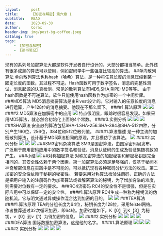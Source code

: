 ```yaml
---
layout:     post
title:      【加密与解密】第六章 1
subtitle:   READ
date:       2023-09-30
author:     Corax
header-img: img/post-bg-coffee.jpeg
catalog: true
tags:
    - 【加密与解密】
    - 【读书笔记】
---
```


现有的系列号加密算法大都是软件开发者自行设计的，大部分都相当简单。此外还有很多成熟的算法可以使用，例如密码学中一些强度比较高的算法。
##单向散列算法
单向散列算法也称hash（哈希）算法，是一种将任意长度的消息压缩到某一固定长度的函数，其过程不可逆。Hash函数可用于数字签名，消息的完整性测试，消息起源的认真检测。常见的散列算法有MD5,SHA,RIPE-MD等等。
由于hash函数是不可逆算法，软件只能使用hash函数作为加密的一个中间步骤。
###MD5算法
MD5消息摘要算法是由Rivest设计的。它对输入的任意长度的消息进行运算，产生128位的消息摘要。他现在不那么留下。
####1.算法原理
![](https://typora-1321221957.cos.ap-shanghai.myqcloud.com/image1/202311021126788.png)
![](https://typora-1321221957.cos.ap-shanghai.myqcloud.com/image1/202311021126789.png)
####2.MD5算法在加解密中的应用
![](https://typora-1321221957.cos.ap-shanghai.myqcloud.com/image1/202311021126790.png)
特点很明显，跟踪时很容易发现。如果采用MD5算法，就必然会初始化上面的4个常数。
####3.实例分析
![](https://typora-1321221957.cos.ap-shanghai.myqcloud.com/image1/202311021126791.png)
![](https://typora-1321221957.cos.ap-shanghai.myqcloud.com/image1/202311021126792.png)
![](https://typora-1321221957.cos.ap-shanghai.myqcloud.com/image1/202311021126793.png)
###SHA算法
安全散列算法包括SHA-1.SHA-256.SHA-384和SHA-512四种，分别产生160位，256位，384位和512位散列值。
####1.算法描述
是一种主流的加密散列算法，设计基于MD5算法相同的原理，并且模仿了该算法。
![](https://typora-1321221957.cos.ap-shanghai.myqcloud.com/image1/202311021126794.png)
####2.实例分析
![](https://typora-1321221957.cos.ap-shanghai.myqcloud.com/image1/202311021126795.png)
![](https://typora-1321221957.cos.ap-shanghai.myqcloud.com/image1/202311021126796.png)
![](https://typora-1321221957.cos.ap-shanghai.myqcloud.com/image1/202311021126797.png)
###SM3密码杂凑算法
SM3是国密算法，由国家密码局发布，广泛用于商用密码应用中的数字签名和验证，消息认证码的生成及验证集随机数的产生。
###小结
![](https://typora-1321221957.cos.ap-shanghai.myqcloud.com/image1/202311021126798.png)
##对称加密算法
对称加密算法的加密秘钥和解密秘钥是完全相同的，其安全性依赖于两个因素，第一加密算法必须是足够强的，仅基于秘闻本神奇解密信息在实践中是不可能的，可以抵抗现有各种密码分析方法的攻击。第二加密的安全性依赖于秘钥的秘密性。
若要采用对称算法检验注册码，正确的方法是把用户输入的注册码作为加密算法或者解密算法的秘钥，为了增加穷举的难度，则需要对位数有一定的要求。
###RC4流密码
RC4的安全性不是很强，但是在实际应用中可以保证一定的安全性。
####1.算法原理
RC4生成一种称为秘钥流的伪随机流，它与明文通过异或操作混合达到加密的目的。
![](https://typora-1321221957.cos.ap-shanghai.myqcloud.com/image1/202311021126799.png)
![](https://typora-1321221957.cos.ap-shanghai.myqcloud.com/image1/202311021126800.png)
###TEA算法
####1.算法原理
TEA的分组长度为64位，秘钥长度为128位，采用feistel网络。作者推荐通过32次循环加密，即64轮。加密过程如下。K【0】到K【3】为秘钥，v【0】到v【1】为待加密的信息。
![](https://typora-1321221957.cos.ap-shanghai.myqcloud.com/image1/202311021126801.png)
####2.实例分析
![](https://typora-1321221957.cos.ap-shanghai.myqcloud.com/image1/202311021126802.png)
![](https://typora-1321221957.cos.ap-shanghai.myqcloud.com/image1/202311021126803.png)
![](https://typora-1321221957.cos.ap-shanghai.myqcloud.com/image1/202311021126804.png)
![](https://typora-1321221957.cos.ap-shanghai.myqcloud.com/image1/202311021126805.png)
###IDEA算法
国际数据加密算法，这是他的名字。
####1.算法原理
![](https://typora-1321221957.cos.ap-shanghai.myqcloud.com/image1/202311021126806.png)
![](https://typora-1321221957.cos.ap-shanghai.myqcloud.com/image1/202311021126807.png)
![](https://typora-1321221957.cos.ap-shanghai.myqcloud.com/image1/202311021126808.png)
####2.实例分析
![](https://typora-1321221957.cos.ap-shanghai.myqcloud.com/image1/202311021126809.png)
![](https://typora-1321221957.cos.ap-shanghai.myqcloud.com/image1/202311021126810.png)
![](https://typora-1321221957.cos.ap-shanghai.myqcloud.com/image1/202311021126811.png)
![](https://typora-1321221957.cos.ap-shanghai.myqcloud.com/image1/202311021126812.png)
